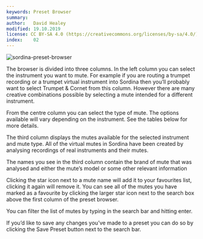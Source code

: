 ```yaml
---
keywords: Preset Browser
summary:  
author:   David Healey
modified: 19.10.2019
license: CC BY-SA 4.0 (https://creativecommons.org/licenses/by-sa/4.0/)
index:    02
---
```

  
![sordina-preset-browser](/images/custom/sordina-preset-browser.jpg) 

The browser is divided into three columns. In the left column you can select the instrument you want to mute. For example if you are routing a trumpet recording or a trumpet virtual instrument into Sordina then you’ll probably want to select Trumpet & Cornet from this column. However there are many creative combinations possible by selecting a mute intended for a different instrument.

From the centre column you can select the type of mute. The options available will vary depending on the instrument. See the tables below for more details.

The third column displays the mutes available for the selected instrument and mute type. All of the virtual mutes in Sordina have been created by analysing recordings of real instruments and their mutes.

The names you see in the third column contain the brand of mute that was analysed and either the mute’s model or some other relevant information

Clicking the star icon next to a mute name will add it to your favourites list, clicking it again will remove it. You can see all of the mutes you have marked as a favourite by clicking the larger star icon next to the search box above the first column of the preset browser.

You can filter the list of mutes by typing in the search bar and hitting enter.

If you’d like to save any changes you’ve made to a preset you can do so by clicking the Save Preset button next to the search bar.